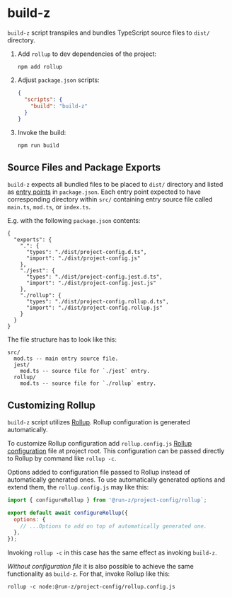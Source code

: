 # build-z

`build-z` script transpiles and bundles TypeScript source files to `dist/` directory.

1. Add `rollup` to dev dependencies of the project:
   ```shell
   npm add rollup
   ```
2. Adjust `package.json` scripts:
   ```json
   {
     "scripts": {
       "build": "build-z"
     }
   }
   ```
3. Invoke the build:
   ```shell
   npm run build
   ```

## Source Files and Package Exports

`build-z` expects all bundled files to be placed to `dist/` directory and listed as [entry points] in `package.json`.
Each entry point expected to have corresponding directory within `src/` containing entry source file called `main.ts`,
`mod.ts`, or `index.ts`.

E.g. with the following `package.json` contents:

```jsonc
{
  "exports": {
    ".": {
      "types": "./dist/project-config.d.ts",
      "import": "./dist/project-config.js"
    },
    "./jest": {
      "types": "./dist/project-config.jest.d.ts",
      "import": "./dist/project-config.jest.js"
    },
    "./rollup": {
      "types": "./dist/project-config.rollup.d.ts",
      "import": "./dist/project-config.rollup.js"
    }
  }
}
```

The file structure has to look like this:

```
src/
  mod.ts -- main entry source file.
  jest/
    mod.ts -- source file for `./jest` entry.
  rollup/
    mod.ts -- source file for `./rollup` entry.
```

[entry points]: https://nodejs.org/dist/latest/docs/api/packages.html#package-entry-points

## Customizing Rollup

`build-z` script utilizes [Rollup]. Rollup configuration is generated automatically.

To customize Rollup configuration add `rollup.config.js` [Rollup configuration] file at project root. This
configuration can be passed directly to Rollup by command like `rollup -c`.

Options added to configuration file passed to Rollup instead of automatically generated ones. To use automatically
generated options and extend them, the `rollup.config.js` may like this:

```javascript
import { configureRollup } from '@run-z/project-config/rollup`;

export default await configureRollup({
  options: {
    // ...Options to add on top of automatically generated one.
  },
});
```

Invoking `rollup -c` in this case has the same effect as invoking `build-z`.

_Without configuration file_ it is also possible to achieve the same functionality as `build-z`. For that, invoke
Rollup like this:

```shell
rollup -c node:@run-z/project-config/rollup.config.js
```

[rollup]: https://rollupjs.org/
[rollup configuration]: https://rollupjs.org/guide/en/#configuration-files
